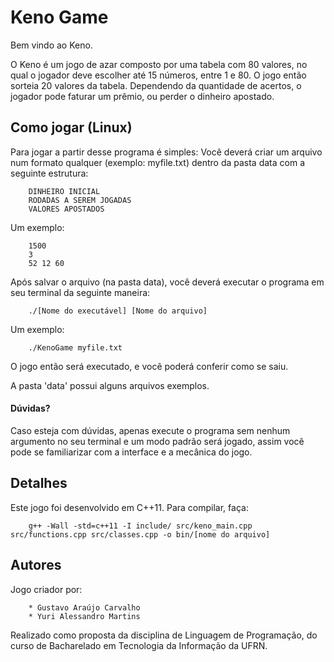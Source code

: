 # Keno Game
Bem vindo ao Keno. 

O Keno é um jogo de azar composto por uma tabela com 80 valores, no qual
o jogador deve escolher até 15 números, entre 1 e 80. O jogo então sorteia 
20 valores da tabela. Dependendo da quantidade de acertos, o jogador pode
faturar um prêmio, ou perder o dinheiro apostado.

## Como jogar (Linux)
Para jogar a partir desse programa é simples: Você deverá criar um arquivo num
formato qualquer (exemplo: myfile.txt) dentro da pasta data com a seguinte estrutura:

```Shell
    DINHEIRO INICIAL
    RODADAS A SEREM JOGADAS
    VALORES APOSTADOS
```
Um exemplo:

```Shell
    1500
    3
    52 12 60
```

Após salvar o arquivo (na pasta data), você deverá executar o programa em seu
terminal da seguinte maneira:

```Shell
    ./[Nome do executável] [Nome do arquivo]
```

Um exemplo:

```Shell
    ./KenoGame myfile.txt
```

O jogo então será executado, e você poderá conferir como se saiu.

A pasta 'data' possui alguns arquivos exemplos.

#### Dúvidas?
Caso esteja com dúvidas, apenas execute o programa sem nenhum argumento no seu
terminal e um modo padrão será jogado, assim você pode se familiarizar com a interface
e a mecânica do jogo.

## Detalhes
Este jogo foi desenvolvido em C++11. Para compilar, faça:

```Shell
    g++ -Wall -std=c++11 -I include/ src/keno_main.cpp src/functions.cpp src/classes.cpp -o bin/[nome do arquivo]
``` 

## Autores
Jogo criador por:

```Shell    
    * Gustavo Araújo Carvalho
    * Yuri Alessandro Martins
```

Realizado como proposta da disciplina de Linguagem de Programação, do curso de
Bacharelado em Tecnologia da Informação da UFRN.
